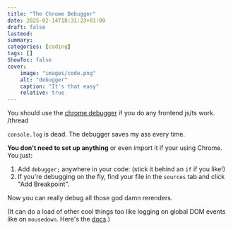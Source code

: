 ```yaml
---
title: "The Chrome Debugger"
date: 2025-02-14T18:31:23+01:00
draft: false
lastmod:
summary: 
categories: [coding]
tags: []
ShowToc: false
cover:
    image: "images/code.png"
    alt: "debugger"
    caption: "It's that easy"
    relative: true
---
```


You should use the [chrome debugger](https://developer.chrome.com/docs/devtools/javascript) if you do any frontend js/ts work. /thread

`console.log` is dead. The debugger saves my ass every time.


**You don't need to set up anything** or even import it if your using Chrome. You just:
1. Add `debugger;` anywhere in your code: (stick it behind an `if` if you like!)
2. If you're debugging on the fly, find your file in the `sources` tab and click "Add Breakpoint".

Now you can really debug all those god damn rerenders.

(It can do a load of other cool things too like logging on global DOM events like on `mousedown`. Here's the [docs](https://developer.chrome.com/docs/devtools/javascript).)

